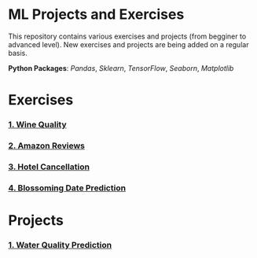 # ML Projects and Exercises

This repository contains various exercises and projects (from begginer to advanced level). New exercises and projects are being added on a regular basis.

**Python Packages**: *Pandas*, *Sklearn*, *TensorFlow*, *Seaborn*, *Matplotlib*

# Exercises

### [1. Wine Quality](https://github.com/bzkarimi/ML-Projects/tree/main/wine-quality)

### [2. Amazon Reviews](https://github.com/bzkarimi/ML-Projects/tree/main/amazon-reviews)

### [3. Hotel Cancellation](https://github.com/bzkarimi/ML-Projects/tree/main/hotel-cancellation)

### [4. Blossoming Date Prediction](https://github.com/bzkarimi/ML-Projects/tree/main/blossom)

# Projects

### [1. Water Quality Prediction]()

